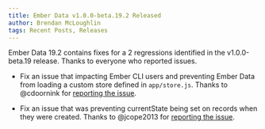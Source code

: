 ```yaml
---
title: Ember Data v1.0.0-beta.19.2 Released
author: Brendan McLoughlin
tags: Recent Posts, Releases
---
```


Ember Data 19.2 contains fixes for a 2 regressions identified in the
v1.0.0-beta.19 release. Thanks to everyone who reported issues.

- Fix an issue that impacting Ember CLI users and preventing Ember
Data from loading a custom store defined in `app/store.js`. Thanks to @cdoornink for [reporting the issue](https://github.com/emberjs/data/issues/3239).

- Fix an issue that was preventing currentState being set on records when they were created. Thanks to @jcope2013 for [reporting the issue](https://github.com/emberjs/data/issues/3308).

